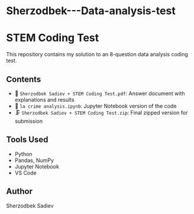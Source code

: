 # Sherzodbek---Data-analysis-test

# STEM Coding Test

This repository contains my solution to an 8-question data analysis coding test.

## Contents
- 📄 `Sherzodbek Sadiev + STEM Coding Test.pdf`: Answer document with explanations and results
- 📓 `la crime analysis.ipynb`: Jupyter Notebook version of the code
- 🗜️ `Sherzodbek Sadiev + STEM Coding Test.zip`: Final zipped version for submission

## Tools Used
- Python
- Pandas, NumPy
- Jupyter Notebook
- VS Code

## Author
Sherzodbek Sadiev
